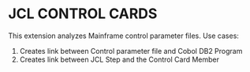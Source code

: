 # JCL CONTROL CARDS
This extension analyzes Mainframe control parameter files. 
Use cases: 
1. Creates link between Control parameter file and Cobol DB2 Program
2. Creates link between JCL Step and the Control Card Member
